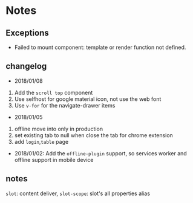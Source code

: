 # Notes
## Exceptions
* Failed to mount component: template or render function not defined.

## changelog
* 2018/01/08
 1. Add the `scroll top` component
 2. Use selfhost for google material icon, not use the web font
 3. Use `v-for` for the navigate-drawer items
* 2018/01/05
 1. offline move into only in production
 2. set existing tab to null when close the tab for chrome extension
 3. add `login`,`table` page
* 2018/01/02: Add the `offline-plugin` support, so services worker and offline support in mobile device


## notes
`slot`: content deliver, `slot-scope`: slot's all properties alias
